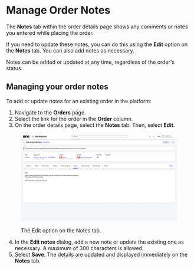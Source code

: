 # Manage Order Notes

The **Notes** tab within the order details page shows any comments or notes you entered while placing the order.

If you need to update these notes, you can do this using the **Edit** option on the **Notes** tab. You can also add notes as necessary.

Notes can be added or updated at any time, regardless of the order's status.

## Managing your order notes

To add or update notes for an existing order in the platform:

1. Navigate to the **Orders** page.
2. Select the link for the order in the **Order** column.&#x20;
3. On the order details page, select the **Notes** tab. Then, select **Edit**.&#x20;

<div data-with-frame="true"><figure><img src="../../../.gitbook/assets/image (951).png" alt=""><figcaption><p>The Edit option on the Notes tab.</p></figcaption></figure></div>

4. In the **Edit notes** dialog, add a new note or update the existing one as necessary. A maximum of 300 characters is allowed.
5. Select **Save**. The details are updated and displayed immediately on the **Notes** tab.
